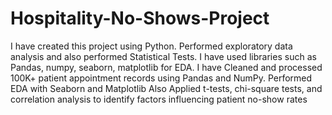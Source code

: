 # Hospitality-No-Shows-Project
I have created this project using Python. Performed exploratory data analysis and also performed Statistical Tests. I have used libraries such as Pandas, numpy, seaborn, matplotlib for EDA.
I have Cleaned and processed 100K+ patient appointment records using Pandas and NumPy. Performed EDA with Seaborn and Matplotlib
Also Applied t-tests, chi-square tests, and correlation analysis to identify factors influencing patient no-show rates
